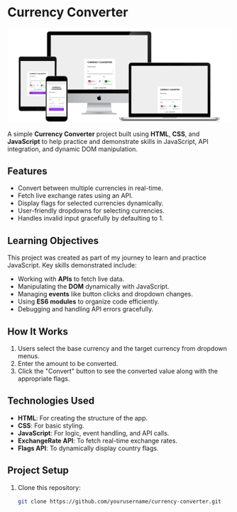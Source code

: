 # Currency Converter

![Screenshot of Currency convertor](./all-devices-black%20(3).png)

A simple **Currency Converter** project built using **HTML**, **CSS**, and **JavaScript** to help practice and demonstrate skills in JavaScript, API integration, and dynamic DOM manipulation.

## Features
- Convert between multiple currencies in real-time.
- Fetch live exchange rates using an API.
- Display flags for selected currencies dynamically.
- User-friendly dropdowns for selecting currencies.
- Handles invalid input gracefully by defaulting to 1.

## Learning Objectives
This project was created as part of my journey to learn and practice JavaScript. Key skills demonstrated include:
- Working with **APIs** to fetch live data.
- Manipulating the **DOM** dynamically with JavaScript.
- Managing **events** like button clicks and dropdown changes.
- Using **ES6 modules** to organize code efficiently.
- Debugging and handling API errors gracefully.

## How It Works
1. Users select the base currency and the target currency from dropdown menus.
2. Enter the amount to be converted.
3. Click the "Convert" button to see the converted value along with the appropriate flags.

## Technologies Used
- **HTML**: For creating the structure of the app.
- **CSS**: For basic styling.
- **JavaScript**: For logic, event handling, and API calls.
- **ExchangeRate API**: To fetch real-time exchange rates.
- **Flags API**: To dynamically display country flags.

## Project Setup
1. Clone this repository:
   ```bash
   git clone https://github.com/yourusername/currency-converter.git

